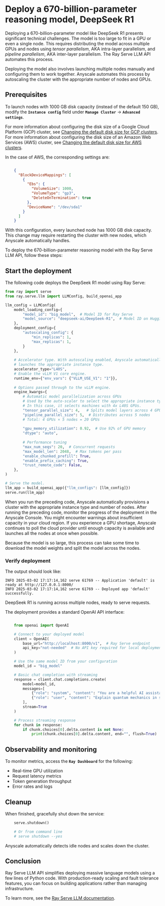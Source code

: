 # Deploy a 670-billion-parameter reasoning model, DeepSeek R1

Deploying a 670-billion-parameter model like DeepSeek R1 presents significant technical challenges. The model is too large to fit in a GPU or even a single node. This requires distributing the model across multiple GPUs and nodes using *tensor parallelism*, AKA intra-layer parallelism, and *pipeline parallelism*, AKA inter-layer parallelism. The Ray Serve LLM API automates this process.

Deploying the model also involves launching multiple nodes manually and configuring them to work together. Anyscale automates this process by autoscaling the cluster with the appropriate number of nodes and GPUs.


## Prerequisites

To launch nodes with 1000 GB disk capacity (instead of the default 150 GB), modify the **`Instance config`** field under **`Manage Cluster`** → **`Advanced settings`**.

For more information about configuring the disk size of a Google Cloud Platform (GCP) cluster, see [Changing the default disk size for GCP clusters](https://docs.anyscale.com/configuration/compute/gcp/#changing-the-default-disk-size).
For more information about configuring the disk size of an Amazon Web Services (AWS) cluster, see [Changing the default disk size for AWS clusters](https://docs.anyscale.com/configuration/compute/aws/#changing-the-default-disk-size).

In the case of AWS, the corresponding settings are:

```json

    {
      "BlockDeviceMappings": [
        {
          "Ebs": {
            "VolumeSize": 1000,
            "VolumeType": "gp3",
            "DeleteOnTermination": true
          },
          "DeviceName": "/dev/sda1"
        }
      ]
    }
```

With this configuration, every launched node has 1000 GB disk capacity. This change may require restarting the cluster with new nodes, which Anyscale automatically handles.

To deploy the 670-billion-parameter reasoning model with the Ray Serve LLM API, follow these steps:

## Start the deployment

The following code deploys the DeepSeek R1 model using Ray Serve:

```python
from ray import serve
from ray.serve.llm import LLMConfig, build_openai_app

llm_config = LLMConfig(
    model_loading_config={
        "model_id": "big_model",  # Model ID for Ray Serve
        "model_source": "deepseek-ai/DeepSeek-R1",  # Model ID on Hugging Face
    },
    deployment_config={
        "autoscaling_config": {
            "min_replicas": 1,
            "max_replicas": 1,
        }
    },
    
    # Accelerator type. With autoscaling enabled, Anyscale automatically
    # launches the appropriate instance type.
    accelerator_type="L40S",
    # Enable the vLLM V1 core engine.
    runtime_env={"env_vars": {"VLLM_USE_V1": "1"}},
    
    # Options passed through to the vLLM engine.
    engine_kwargs={
        # Automatic model parallelization across GPUs
        # Used by the auto-scaler to select the appropriate instance type.
        # In this case, it selects machines with 4x L40S GPUs.
        "tensor_parallel_size": 4,   # Splits model layers across 4 GPUs per node
        "pipeline_parallel_size": 5,  # Distributes across 5 nodes
        # Total: 4 GPUs × 5 nodes = 20 GPUs
        
        "gpu_memory_utilization": 0.92,  # Use 92% of GPU memory
        "dtype": "auto",
        
        # Performance tuning
        "max_num_seqs": 20,  # Concurrent requests
        "max_model_len": 2048,  # Max tokens per pass
        "enable_chunked_prefill": True,
        "enable_prefix_caching": True,
        "trust_remote_code": False,
    },
)

# Serve the model.
llm_app = build_openai_app({"llm_configs": [llm_config]})
serve.run(llm_app)
```


When you run the preceding code, Anyscale automatically provisions a cluster with the appropriate instance type and number of nodes.
After running the preceding code, monitor the progress of the deployment in the Anyscale Console.
You might encounter warnings about insufficient capacity in your cloud region. If you experience a GPU shortage, Anyscale continues to poll the cloud provider until enough capacity is available and launches all the nodes at once when possible.

Because the model is so large, this process can take some time to download the model weights and split the model across the nodes.

### Verify deployment

The output should look like:
```
INFO 2025-03-02 17:17:14,162 serve 61769 -- Application 'default' is ready at http://127.0.0.1:8000/
INFO 2025-03-02 17:17:14,162 serve 61769 -- Deployed app 'default' successfully.
```

DeepSeek R1 is running across multiple nodes, ready to serve requests.


The deployment provides a standard OpenAI API interface:

```python

    from openai import OpenAI

    # Connect to your deployed model
    client = OpenAI(
        base_url="http://localhost:8000/v1",  # Ray Serve endpoint
        api_key="not-needed"  # No API key required for local deployment
    )

    # Use the same model ID from your configuration
    model_id = "big_model"

    # Basic chat completion with streaming
    response = client.chat.completions.create(
        model=model_id,
        messages=[
            {"role": "system", "content": "You are a helpful AI assistant."},
            {"role": "user", "content": "Explain quantum mechanics in simple terms."}
        ],
        stream=True
    )

    # Process streaming response
    for chunk in response:
        if chunk.choices[0].delta.content is not None:
            print(chunk.choices[0].delta.content, end="", flush=True)

```

## Observability and monitoring

To monitor metrics, access the **`Ray Dashboard`** for the following:
- Real-time GPU utilization
- Request latency metrics
- Token generation throughput
- Error rates and logs


## Cleanup

When finished, gracefully shut down the service:

```python
    serve.shutdown()

    # Or from command line
    # serve shutdown --yes
```

Anyscale automatically detects idle nodes and scales down the cluster.

## Conclusion

Ray Serve LLM API simplifies deploying massive language models using a few lines of Python code. With production-ready scaling and fault tolerance features, you can focus on building applications rather than managing infrastructure.

To learn more, see the [Ray Serve LLM documentation](https://docs.ray.io/en/latest/serve/llm/serving-llms.html).

